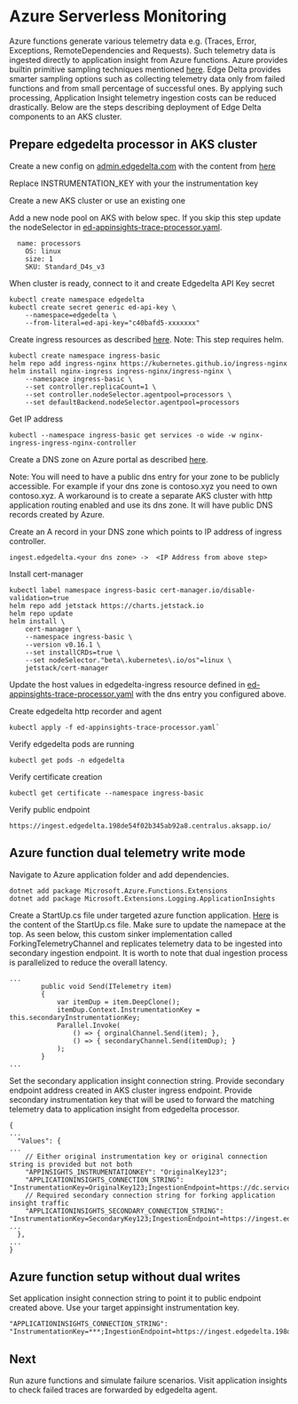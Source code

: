 
# Azure Serverless Monitoring

Azure functions generate various telemetry data e.g. (Traces, Error, Exceptions, RemoteDependencies and Requests). Such telemetry data is ingested directly to application insight from Azure functions. Azure provides builtin primitive sampling techniques mentioned [here](https://docs.microsoft.com/en-us/azure/azure-monitor/app/sampling). Edge Delta provides smarter sampling options such as collecting telemetry data only from failed functions and from small percentage of successful ones. By applying such processing, Application Insight telemetry ingestion costs can be reduced drastically. Below are the steps describing deployment of Edge Delta components to an AKS cluster.

## Prepare edgedelta processor in AKS cluster

Create a new config on [admin.edgedelta.com](https://admin.edgedelta.com/) with the content from [here](aks_appinsight_trace_processor_agent_config.yaml)

Replace INSTRUMENTATION_KEY with your the instrumentation key

Create a new AKS cluster or use an existing one

Add a new node pool on AKS with below spec. If you skip this step update the nodeSelector in [ed-appinsights-trace-processor.yaml](ed-appinsights-trace-processor.yaml).
```
  name: processors 
	OS: linux
	size: 1
	SKU: Standard_D4s_v3
```

When cluster is ready, connect to it and create Edgedelta API Key secret
```
kubectl create namespace edgedelta
kubectl create secret generic ed-api-key \
    --namespace=edgedelta \
    --from-literal=ed-api-key="c40bafd5-xxxxxxx"
```

Create ingress resources as described [here](https://docs.microsoft.com/en-us/azure/aks/ingress-tls).
Note: This step requires helm.

```
kubectl create namespace ingress-basic
helm repo add ingress-nginx https://kubernetes.github.io/ingress-nginx
helm install nginx-ingress ingress-nginx/ingress-nginx \
    --namespace ingress-basic \
    --set controller.replicaCount=1 \
    --set controller.nodeSelector.agentpool=processors \
    --set defaultBackend.nodeSelector.agentpool=processors
```

Get IP address
```
kubectl --namespace ingress-basic get services -o wide -w nginx-ingress-ingress-nginx-controller
```

Create a DNS zone on Azure portal as described [here](https://docs.microsoft.com/en-us/azure/dns/dns-getstarted-portal).

Note: You will need to have a public dns entry for your zone to be publicly accessible. For example if your dns zone is contoso.xyz you need to own contoso.xyz.
A workaround is to create a separate AKS cluster with http application routing enabled and use its dns zone. It will have public DNS records created by Azure.

Create an A record in your DNS zone which points to IP address of ingress controller. 
```
ingest.edgedelta.<your dns zone> ->  <IP Address from above step>
```

Install cert-manager
```
kubectl label namespace ingress-basic cert-manager.io/disable-validation=true
helm repo add jetstack https://charts.jetstack.io
helm repo update
helm install \
	cert-manager \
	--namespace ingress-basic \
	--version v0.16.1 \
	--set installCRDs=true \
	--set nodeSelector."beta\.kubernetes\.io/os"=linux \
	jetstack/cert-manager
```

Update the host values in edgedelta-ingress resource defined in [ed-appinsights-trace-processor.yaml](ed-appinsights-trace-processor.yaml) with the dns entry you configured above.

Create edgedelta http recorder and agent
```
kubectl apply -f ed-appinsights-trace-processor.yaml`
```

Verify edgedelta pods are running
```
kubectl get pods -n edgedelta 
```

Verify certificate creation
```
kubectl get certificate --namespace ingress-basic
```

Verify public endpoint
```
https://ingest.edgedelta.198de54f02b345ab92a8.centralus.aksapp.io/
```

## Azure function dual telemetry write mode

Navigate to Azure application folder and add dependencies.
```
dotnet add package Microsoft.Azure.Functions.Extensions
dotnet add package Microsoft.Extensions.Logging.ApplicationInsights
```

Create a StartUp.cs file under targeted azure function application. [Here](azure_function_startup.cs) is the content of the StartUp.cs file. Make sure to update the namepace at the top.
As seen below, this custom sinker implementation called ForkingTelemetryChannel and replicates telemetry data to be ingested into secondary ingestion endpoint. It is worth to note that dual ingestion process is parallelized to reduce the overall latency.
```
...
        public void Send(ITelemetry item)
        {
            var itemDup = item.DeepClone();
            itemDup.Context.InstrumentationKey = this.secondaryInstrumentationKey;
            Parallel.Invoke(
                () => { orginalChannel.Send(item); },
                () => { secondaryChannel.Send(itemDup); }
            );
        }
...
```

Set the secondary application insight connection string. Provide secondary endpoint address created in AKS cluster ingress endpoint. Provide secondary instrumentation key that will be used to forward the matching telemetry data to application insight from edgedelta processor.
```
{
...
  "Values": {
...
    // Either original instrumentation key or original connection string is provided but not both
    "APPINSIGHTS_INSTRUMENTATIONKEY": "OriginalKey123";
    "APPLICATIONINSIGHTS_CONNECTION_STRING": "InstrumentationKey=OriginalKey123;IngestionEndpoint=https://dc.services.visualstudio.com",
    // Required secondary connection string for forking application insight traffic
    "APPLICATIONINSIGHTS_SECONDARY_CONNECTION_STRING": "InstrumentationKey=SecondaryKey123;IngestionEndpoint=https://ingest.edgedelta.198de54f02b345ab92a8.centralus.aksapp.io",
...
  },
...
}
```

## Azure function setup without dual writes
Set application insight connection string to point it to public endpoint created above. Use your target appinsight instrumentation key.
```
"APPLICATIONINSIGHTS_CONNECTION_STRING": "InstrumentationKey=***;IngestionEndpoint=https://ingest.edgedelta.198de54f02b345ab92a8.centralus.aksapp.io",
```

## Next
Run azure functions and simulate failure scenarios. Visit application insights to check failed traces are forwarded by edgedelta agent.
